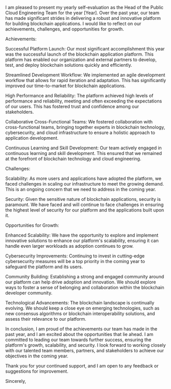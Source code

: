 I am pleased to present my yearly self-evaluation as the Head of the Public Cloud Engineering Team for the year [Year]. Over the past year, our team has made significant strides in delivering a robust and innovative platform for building blockchain applications. I would like to reflect on our achievements, challenges, and opportunities for growth.

Achievements:

Successful Platform Launch: Our most significant accomplishment this year was the successful launch of the blockchain application platform. This platform has enabled our organization and external partners to develop, test, and deploy blockchain solutions quickly and efficiently.

Streamlined Development Workflow: We implemented an agile development workflow that allows for rapid iteration and adaptation. This has significantly improved our time-to-market for blockchain applications.

High Performance and Reliability: The platform achieved high levels of performance and reliability, meeting and often exceeding the expectations of our users. This has fostered trust and confidence among our stakeholders.

Collaborative Cross-Functional Teams: We fostered collaboration with cross-functional teams, bringing together experts in blockchain technology, cybersecurity, and cloud infrastructure to ensure a holistic approach to application development.

Continuous Learning and Skill Development: Our team actively engaged in continuous learning and skill development. This ensured that we remained at the forefront of blockchain technology and cloud engineering.

Challenges:

Scalability: As more users and applications have adopted the platform, we faced challenges in scaling our infrastructure to meet the growing demand. This is an ongoing concern that we need to address in the coming year.

Security: Given the sensitive nature of blockchain applications, security is paramount. We have faced and will continue to face challenges in ensuring the highest level of security for our platform and the applications built upon it.

Opportunities for Growth:

Enhanced Scalability: We have the opportunity to explore and implement innovative solutions to enhance our platform's scalability, ensuring it can handle even larger workloads as adoption continues to grow.

Cybersecurity Improvements: Continuing to invest in cutting-edge cybersecurity measures will be a top priority in the coming year to safeguard the platform and its users.

Community Building: Establishing a strong and engaged community around our platform can help drive adoption and innovation. We should explore ways to foster a sense of belonging and collaboration within the blockchain developer community.

Technological Advancements: The blockchain landscape is continually evolving. We should keep a close eye on emerging technologies, such as new consensus algorithms or blockchain interoperability solutions, and assess their relevance to our platform.

In conclusion, I am proud of the achievements our team has made in the past year, and I am excited about the opportunities that lie ahead. I am committed to leading our team towards further success, ensuring the platform's growth, scalability, and security. I look forward to working closely with our talented team members, partners, and stakeholders to achieve our objectives in the coming year.

Thank you for your continued support, and I am open to any feedback or suggestions for improvement.

Sincerely,
